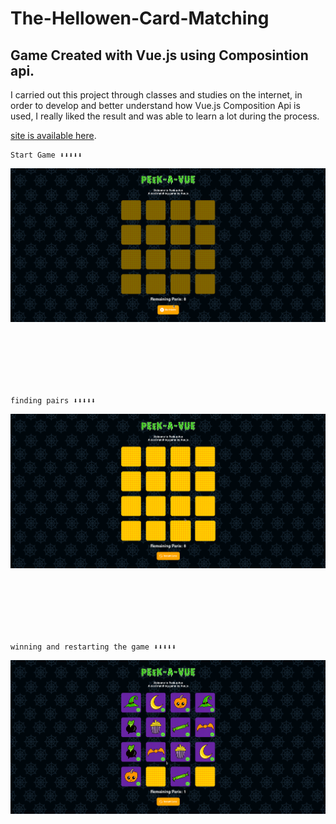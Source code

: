 
# The-Hellowen-Card-Matching

## Game Created with Vue.js using Composintion api. 


<p>
I carried out this project through classes and studies on the internet, in order to develop and better understand how Vue.js Composition Api is used, I really liked the result and was able to learn a lot during the process.
</p>

[site is available here](https://duckduckgo.com "The best search engine for privacy").

```
Start Game ⬇️⬇️⬇️⬇️⬇️
```
<img src="./public/img/gif-presentation.gif" style="margin-bottom: 100px"/>

```
finding pairs ⬇️⬇️⬇️⬇️⬇️
```
<img src="./public/img/gif-presentation-2.gif" style="margin-bottom: 100px"/>

```
winning and restarting the game ⬇️⬇️⬇️⬇️⬇️
```
<img src="./public/img/gif-presentation-3.gif" style="margin-bottom: 100px"/>
